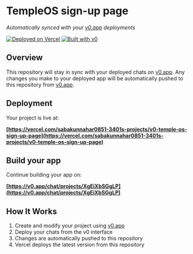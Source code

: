 # TempleOS sign-up page

*Automatically synced with your [v0.app](https://v0.app) deployments*

[![Deployed on Vercel](https://img.shields.io/badge/Deployed%20on-Vercel-black?style=for-the-badge&logo=vercel)](https://vercel.com/sabakunnahar0851-3401s-projects/v0-temple-os-sign-up-page)
[![Built with v0](https://img.shields.io/badge/Built%20with-v0.app-black?style=for-the-badge)](https://v0.app/chat/projects/XgEiXbSGgLP)

## Overview

This repository will stay in sync with your deployed chats on [v0.app](https://v0.app).
Any changes you make to your deployed app will be automatically pushed to this repository from [v0.app](https://v0.app).

## Deployment

Your project is live at:

**[https://vercel.com/sabakunnahar0851-3401s-projects/v0-temple-os-sign-up-page](https://vercel.com/sabakunnahar0851-3401s-projects/v0-temple-os-sign-up-page)**

## Build your app

Continue building your app on:

**[https://v0.app/chat/projects/XgEiXbSGgLP](https://v0.app/chat/projects/XgEiXbSGgLP)**

## How It Works

1. Create and modify your project using [v0.app](https://v0.app)
2. Deploy your chats from the v0 interface
3. Changes are automatically pushed to this repository
4. Vercel deploys the latest version from this repository
